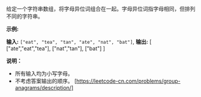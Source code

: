 给定一个字符串数组，将字母异位词组合在一起。字母异位词指字母相同，但排列不同的字符串。

**示例:**

**输入:** `["eat", "tea", "tan", "ate", "nat", "bat"]`,
**输出:**
\[
  \["ate","eat","tea"\],
  \["nat","tan"\],
  \["bat"\]
\]

**说明：**

*   所有输入均为小写字母。
*   不考虑答案输出的顺序。 
[https://leetcode-cn.com/problems/group-anagrams/description/]
